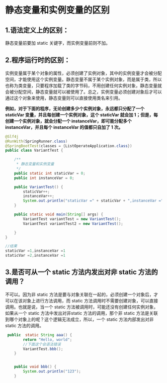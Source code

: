 # 静态变量和实例变量的区别

## 1.语法定义上的区别：

静态变量前要加 static 关键字，而实例变量前则不加。

## 2.程序运行时的区别：

实例变量属于某个对象的属性，必须创建了实例对象，其中的实例变量才会被分配空间，才能使用这个实例变量。静态变量不属于某个实例对象，而是属于类，所以也称为类变量，只要程序加载了类的字节码，不用创建任何实例对象，静态变量就会被分配空间，静态变量就可以被使用了。总之，实例变量必须创建对象后才可以通过这个对象来使用，静态变量则可以直接使用类名来引用。



**例如，对于下面的程序，无论创建多少个实例对象，永远都只分配了一个 staticVar 变量，并且每创建一个实例对象，这个 staticVar 就会加 1；但是，每创建一个实例对象，就会分配一个 instanceVar，即可能分配多个 instanceVar，并且每个 instanceVar 的值都只自加了 1 次。**

```java
@Slf4j
@RunWith(SpringRunner.class)
@SpringBootTest(classes = {ListOperateApplication.class})
public class VariantTest {

    /**
     * 静态变量和实例变量
     */
    public static int staticVar = 0;
    public int instanceVar = 0;

    public VariantTest() {
        staticVar++;
        instanceVar++;
        System.out.println("staticVar =" + staticVar + ",instanceVar ="+instanceVar);
    }

    public static void main(String[] args) {
        VariantTest variantTest = new VariantTest();
        VariantTest variantTest2 = new VariantTest();

    }
}

//结果
staticVar =1,instanceVar =1
staticVar =2,instanceVar =1
```

## 3.是否可从一个 static 方法内发出对非 static 方法的调用？

不可以。因为非 static 方法是要与对象关联在一起的，必须创建一个对象后，才可以在该对象上进行方法调用，而 static 方法调用时不需要创建对象，可以直接调用。也就是说，当一个 static 方法被调用时，可能还没有创建任何实例对象，如果从一个 static 方法中发出对非static 方法的调用，那个非 static 方法是关联到哪个对象上的呢？这个逻辑无法成立，所以，一个 static 方法内部发出对非 static 方法的调用。



```java
 public  static String aaa() {
        return "Hello, world";
        //下面这个会语法错误
        VariantTest.bbb();
    }


    public void bbb() {
        System.out.println("123");
    }
```

